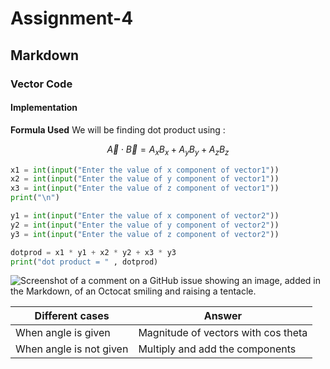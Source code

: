 # Assignment-4
## Markdown
### Vector Code


#### Implementation 

**Formula Used**
We will be finding dot product using : 


$$\vec{A} \cdot \vec{B} = A_x B_x + A_y B_y + A_z B_z$$

```python 
x1 = int(input("Enter the value of x component of vector1"))
x2 = int(input("Enter the value of y component of vector1"))
x3 = int(input("Enter the value of z component of vector1"))
print("\n")

y1 = int(input("Enter the value of x component of vector2"))
y2 = int(input("Enter the value of y component of vector2"))
y3 = int(input("Enter the value of z component of vector2"))

dotprod = x1 * y1 + x2 * y2 + x3 * y3
print("dot product = " , dotprod)
```
![Screenshot of a comment on a GitHub issue showing an image, added in the Markdown, of an Octocat smiling and raising a tentacle.](https://myoctocat.com/assets/images/base-octocat.svg)

| Different cases  | Answer |
| ------------- | ------------- |
| When angle is given  |Magnitude of vectors with cos theta |
| When angle is not given | Multiply and add the components |
